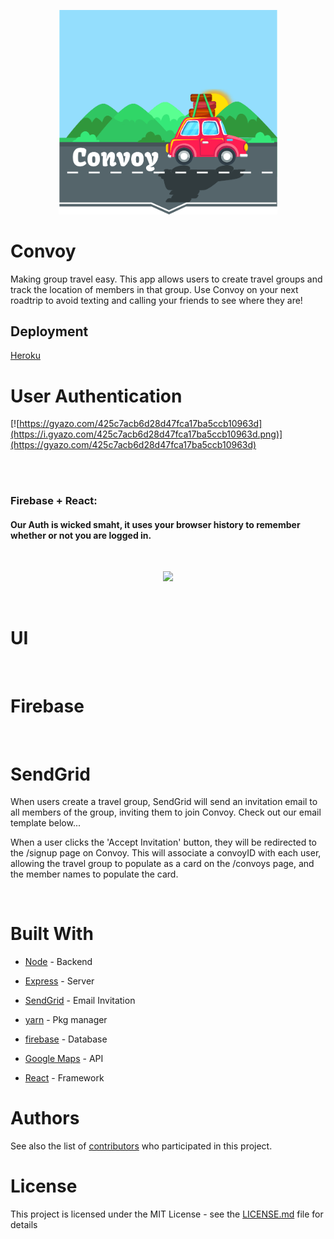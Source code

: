 <p align="center">
  <img src="/client/public/convoy.png" width="350"/>
</p>

# Convoy
Making group travel easy. This app allows users to create travel groups and track the location of members in that group. Use Convoy on your next roadtrip to avoid texting and calling your friends to see where they are!
## Deployment

 <a href="https://warm-woodland-20139.herokuapp.com/">Heroku</a> 


# User Authentication
[![https://gyazo.com/425c7acb6d28d47fca17ba5ccb10963d](https://i.gyazo.com/425c7acb6d28d47fca17ba5ccb10963d.png)](https://gyazo.com/425c7acb6d28d47fca17ba5ccb10963d)

<br>
<br>

### Firebase + React:
#### Our Auth is wicked smaht, it uses your browser history to remember whether or not you are logged in. 
<br>

<p style="text-align:center"><img src ="https://i.gyazo.com/7e9d482db7ed7ea06526f8f315a29e09.gif" />
</p>
<br>

# UI

<br>

# Firebase



<br>

# SendGrid

When users create a travel group, SendGrid will send an invitation email to all members of the group, inviting them to join Convoy. Check out our email template below...



When a user clicks the 'Accept Invitation' button, they will be redirected to the /signup page on Convoy. This will associate a convoyID with each user, allowing the travel group to populate as a card on the /convoys page, and the member names to populate the card.

<br>

# Built With

* [Node](https://nodejs.org/en/) - Backend
* [Express](https://expressjs.com/) - Server
* [SendGrid](https://sendgrid.com/) - Email Invitation

* [yarn](https://yarnpkg.com/en/) - Pkg manager
* [firebase](https://firebase.google.com/) - Database
* [Google Maps](https://developers.google.com/maps/) - API
* [React](https://reactjs.org/) - Framework



# Authors

See also the list of [contributors](https://github.com/Jordan-Gilliam/convoy/graphs/contributors) who participated in this project.

# License

This project is licensed under the MIT License - see the [LICENSE.md](LICENSE.md) file for details



